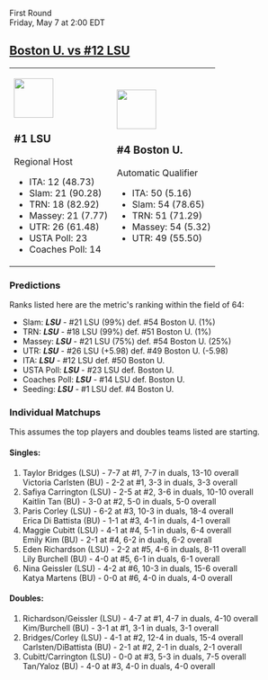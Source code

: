 First Round  
Friday, May 7 at 2:00 EDT
## [Boston U. vs #12 LSU](https://www.ncaa.com/game/5833658) 

<table><tr><td>  

[<img src="https://www.ncaa.com/sites/default/files/images/logos/schools/b/boston-u.70.png" width="70" height="70" />](../index.md)  

### #1 LSU  

Regional Host  
- ITA: 12 (48.73)  
- Slam: 21 (90.28)  
- TRN: 18 (82.92)  
- Massey: 21 (7.77)  
- UTR: 26 (61.48)  
- USTA Poll: 23  
- Coaches Poll: 14  

</td><td>  

[<img src="https://www.ncaa.com/sites/default/files/images/logos/schools/b/boston-u.70.png" width="70" height="70" />](../index.md)  

### #4 Boston U.  

Automatic Qualifier  
- ITA: 50 (5.16)  
- Slam: 54 (78.65)  
- TRN: 51 (71.29)  
- Massey: 54 (5.32)  
- UTR: 49 (55.50)  

</td></tr></table>  

### Predictions  

Ranks listed here are the metric's ranking within the field of 64:  
- Slam: ***LSU*** - #21 LSU (99%) def. #54 Boston U. (1%)  
- TRN: ***LSU*** - #18 LSU (99%) def. #51 Boston U. (1%)  
- Massey: ***LSU*** - #21 LSU (75%) def. #54 Boston U. (25%)  
- UTR: ***LSU*** - #26 LSU (+5.98) def. #49 Boston U. (-5.98)  
- ITA: ***LSU*** - #12 LSU def. #50 Boston U.  
- USTA Poll: ***LSU*** - #23 LSU def. Boston U.  
- Coaches Poll: ***LSU*** - #14 LSU def. Boston U.  
- Seeding: ***LSU*** - #1 LSU def. #4 Boston U.  

### Individual Matchups  

This assumes the top players and doubles teams listed are starting.  

#### Singles:  
1. Taylor Bridges (LSU) - 7-7 at #1, 7-7 in duals, 13-10 overall  
   Victoria Carlsten (BU) - 2-2 at #1, 3-3 in duals, 3-3 overall
2. Safiya Carrington (LSU) - 2-5 at #2, 3-6 in duals, 10-10 overall  
   Kaitlin Tan (BU) - 3-0 at #2, 5-0 in duals, 5-0 overall
3. Paris Corley (LSU) - 6-2 at #3, 10-3 in duals, 18-4 overall  
   Erica Di Battista (BU) - 1-1 at #3, 4-1 in duals, 4-1 overall
4. Maggie Cubitt (LSU) - 4-1 at #4, 5-1 in duals, 6-4 overall  
   Emily Kim (BU) - 2-1 at #4, 6-2 in duals, 6-2 overall
5. Eden Richardson (LSU) - 2-2 at #5, 4-6 in duals, 8-11 overall  
   Lily Burchell (BU) - 4-0 at #5, 6-1 in duals, 6-1 overall
6. Nina Geissler (LSU) - 4-2 at #6, 10-3 in duals, 15-6 overall  
   Katya Martens (BU) - 0-0 at #6, 4-0 in duals, 4-0 overall

#### Doubles:  
1. Richardson/Geissler (LSU) - 4-7 at #1, 4-7 in duals, 4-10 overall  
   Kim/Burchell (BU) - 3-1 at #1, 3-1 in duals, 3-1 overall
2. Bridges/Corley (LSU) - 4-1 at #2, 12-4 in duals, 15-4 overall  
   Carlsten/DiBattista (BU) - 2-1 at #2, 2-1 in duals, 2-1 overall
3. Cubitt/Carrington (LSU) - 0-0 at #3, 5-3 in duals, 7-5 overall  
   Tan/Yaloz (BU) - 4-0 at #3, 4-0 in duals, 4-0 overall